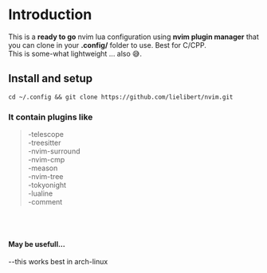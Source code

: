 # Introduction

This is a **ready to go** nvim lua  configuration using **nvim plugin manager**  that you can clone in your **.config/** folder to use. Best for C/CPP. </br>
This is some-what lightweight ... also 😅.



## Install and setup
```
cd ~/.config && git clone https://github.com/lielibert/nvim.git
```


### It contain plugins like

> -telescope </br>
> -treesitter </br>
> -nvim-surround </br>
> -nvim-cmp </br>
> -meason </br>
> -nvim-tree </br>
> -tokyonight </br>
> -lualine </br>
> -comment </br>


</br>
</br>

#### May be usefull...

--this works best in arch-linux

